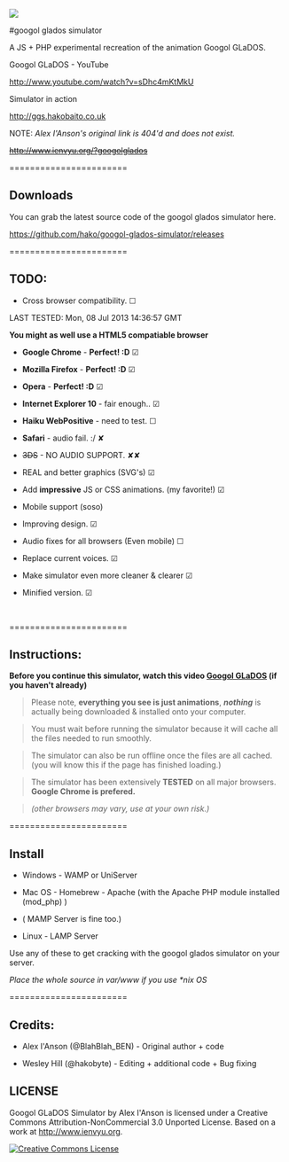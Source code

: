 ![](https://fbcdn-sphotos-g-a.akamaihd.net/hphotos-ak-ash4/486568_255564404546345_1426487102_n.jpg)


#googol glados simulator


A JS + PHP experimental recreation of the animation Googol GLaDOS.


Googol GLaDOS - YouTube

http://www.youtube.com/watch?v=sDhc4mKtMkU


Simulator in action

http://ggs.hakobaito.co.uk


NOTE: _Alex I'Anson's original link is 404'd and does not exist._

<del>http://www.ienvyu.org/?googolglados<del>

=======================


Downloads
-

You can grab the latest source code of the googol glados simulator here.

https://github.com/hako/googol-glados-simulator/releases


=======================

TODO:
-

+ Cross browser compatibility. ☐

 LAST TESTED: Mon, 08 Jul 2013 14:36:57 GMT
 
 **You might as well use a HTML5 compatiable browser**

 + **Google Chrome** - **Perfect! :D** ☑
 + **Mozilla Firefox** - **Perfect! :D** ☑
 + **Opera** - **Perfect! :D** ☑
 + **Internet Explorer 10** - fair enough.. ☑
 + **Haiku WebPositive** - need to test. ☐
 + **Safari** - audio fail. :/ ✘
 + <del>3DS</del> - NO AUDIO SUPPORT. ✘✘


+ REAL and better graphics (SVG's) ☑
+ Add **impressive** JS or CSS animations. (my favorite!) ☑
+ Mobile support (soso)
+ Improving design. ☑
+ Audio fixes for all browsers (Even mobile) ☐
+ Replace current voices. ☑
+ Make simulator even more cleaner & clearer ☑
+ Minified version. ☑

<br>

=======================


Instructions:
-
 
>
**Before you continue this simulator, watch this video [Googol GLaDOS](http://www.youtube.com/watch?v=sDhc4mKtMkU) (if you haven't already)**

   
> Please note, **everything you see is just animations**, **_nothing_** is actually being downloaded & installed onto your computer.

   
> You must wait before running the simulator because it will cache all the files needed to run smoothly.
   
> The simulator can also be run offline once the files are all cached.
(you will know this if the page has finished loading.)

   
> The simulator has been extensively **TESTED** on all major browsers. **Google Chrome is prefered.** 

> _(other browsers may vary, use at your own risk.)_

=======================

Install
-

+ Windows - WAMP or UniServer

+ Mac OS - Homebrew - Apache (with the Apache PHP module installed (mod_php) )

 + ( MAMP Server is fine too.)

+ Linux - LAMP Server

Use any of these to get cracking with the googol glados simulator on your server.

_Place the whole source in var/www if you use *nix OS_

=======================


Credits:
-

+ Alex I'Anson (@BlahBlah_BEN) - Original author + code

+ Wesley Hill (@hakobyte) - Editing + additional code + Bug fixing

<insert name here>

LICENSE
-

Googol GLaDOS Simulator by Alex I'Anson is licensed under a Creative Commons Attribution-NonCommercial 3.0 Unported License.
Based on a work at http://www.ienvyu.org.

<a rel="license" href="http://creativecommons.org/licenses/by-nc/3.0/"><img alt="Creative Commons License" style="border-width:0" src="http://i.creativecommons.org/l/by-nc/3.0/80x15.png" /></a>
